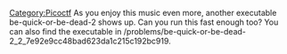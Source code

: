[Category:Picoctf](/Category:Picoctf "wikilink") As you enjoy this music
even more, another executable be-quick-or-be-dead-2 shows up. Can you
run this fast enough too? You can also find the executable in
/problems/be-quick-or-be-dead-2_2_7e92e9cc48bad623da1c215c192bc919.